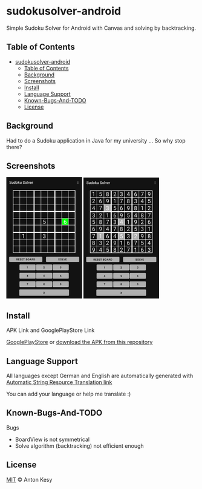 # sudokusolver-android

Simple Sudoku Solver for Android with Canvas and solving by backtracking.

## Table of Contents

- [sudokusolver-android](#sudokusolver-android)
  - [Table of Contents](#table-of-contents)
  - [Background](#background)
  - [Screenshots](#screenshots)
  - [Install](#install)
  - [Language Support](#language-support)
  - [Known-Bugs-And-TODO](#known-bugs-and-todo)
  - [License](#license)

## Background
Had to do a Sudoku application in Java for my university ... So why stop there?

## Screenshots

<p float="left">
<img src="screenshots/phone/Screenshot_1612613102.png?raw=true" width="200" />
<img src="screenshots/phone/Screenshot_1612613093.png?raw=true" width="200" />
</p>

## Install

APK Link and GooglePlayStore Link

[GooglePlayStore](https://play.google.com/store/apps/details?id=com.poorskill.sudokusolver "PoorPassword on GooglePlayStore") or [download the APK from this repository](../master/app/release/sudokusolver.apk)

## Language Support

All languages except German and English are automatically generated with [Automatic String Resource Translation link](https://asrt.gluege.boerde.de/)

You can add your language or help me translate :) 

## Known-Bugs-And-TODO

Bugs
* BoardView is not symmetrical
* Solve algorithm (backtracking) not efficient enough

## License

[MIT](LICENSE) © Anton Kesy
